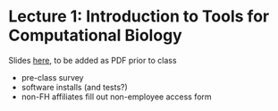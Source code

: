 # Lecture 1: Introduction to Tools for Computational Biology

Slides [here](https://docs.google.com/presentation/d/1ZdkUR2HKAzBMI3PMmQjOt7g9l1P_nbvd1ekX2F7pmSM/edit?usp=sharing), to be added as PDF prior to class

- pre-class survey
- software installs (and tests?)
- non-FH affiliates fill out non-employee access form
